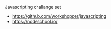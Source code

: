 Javascripting challange set

- https://github.com/workshopper/javascripting
- https://nodeschool.io/
